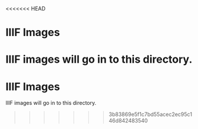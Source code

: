 <<<<<<< HEAD
# IIIF Images 

IIIF images will go in to this directory.
=======
# IIIF Images 

IIIF images will go in to this directory.
>>>>>>> 3b83869e5f1c7bd55acec2ec95c146d842483540
